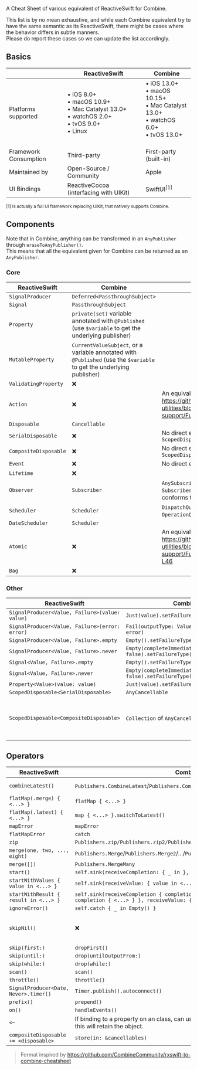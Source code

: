 A Cheat Sheet of various equivalent of ReactiveSwift for Combine.

This list is by no mean exhaustive, and while each Combine equivalent try to have the same semantic as its ReactiveSwift, there might be cases where the behavior differs in subtle manners.  
Please do report these cases so we can update the list accordingly.

## Basics

|                       | ReactiveSwift                                                                                             | Combine                                                                                                     |
|-----------------------|-----------------------------------------------------------------------------------------------------------|-------------------------------------------------------------------------------------------------------------|
| Platforms supported   | • iOS 8.0+<br />• macOS 10.9+<br />• Mac Catalyst 13.0+<br />• watchOS 2.0+<br />• tvOS 9.0+<br />• Linux | • iOS 13.0+<br />• macOS 10.15+<br />• Mac Catalyst 13.0+<br />• watchOS 6.0+<br />• tvOS 13.0+<br />&nbsp; |
| Framework Consumption | Third-party                                                                                               | First-party (built-in)                                                                                      |
| Maintained by         | Open-Source / Community                                                                                   | Apple                                                                                                       |
| UI Bindings           | ReactiveCocoa (interfacing with UIKit)                                                                    | SwiftUI<sup>[1]</sup>                                                                                       |

<small>[1] Is actually a full UI framework replacing UIKit, that natively supports Combine.</small>

## Components

Note that in Combine, anything can be transformed in an `AnyPublisher` through `eraseToAnyPublisher()`.  
This means that all the equivalent given for Combine can be returned as an `AnyPublisher`.

### Core

| ReactiveSwift         | Combine                                                                                                                | Notes                                                                                                            |
|-----------------------|------------------------------------------------------------------------------------------------------------------------|------------------------------------------------------------------------------------------------------------------|
| `SignalProducer`      | `Deferred<PassthroughSubject>`                                                                                         |                                                                                                                  |
| `Signal`              | `PassthroughSubject`                                                                                                   |                                                                                                                  |
| `Property`            | `private(set)` variable annotated with `@Published` (use `$variable` to get the underlying publisher)                  |                                                                                                                  |
| `MutableProperty`     | `CurrentValueSubject`, or a variable annotated with `@Published` (use the `$variable` to get the underlying publisher) |                                                                                                                  |
| `ValidatingProperty`  | ❌                                                                                                                      |                                                                                                                  |
| `Action`              | ❌                                                                                                                      | An equivalent exists at https://github.com/Fueled/ios-utilities/blob/v3-support/FueledUtils/Combine/Action.swift |
| `Disposable`          | `Cancellable`                                                                                                          |                                                                                                                  |
| `SerialDisposable`    | ❌                                                                                                                      | No direct equivalent, see `ScopedDisposable<SerialDisposable>`                                                   |
| `CompositeDisposable` | ❌                                                                                                                      | No direct equivalent, see `ScopedDisposable<CompositeDisposable>`                                                |
| `Event`               | ❌                                                                                                                      | No direct equivalent                                                                                             |
| `Lifetime`            | ❌                                                                                                                      |                                                                                                                  |
| `Observer`            | `Subscriber`                                                                                                           | `AnySubscriber` can be used to create a `Subscriber` without creating a type that conforms to the former         |
| `Scheduler`           | `Scheduler`                                                                                                            | `DispatchQueue`, `RunLoop`, `ImmediateScheduler`, `OperationQueue` conforms to `Scheduler`                       |
| `DateScheduler`       | `Scheduler`                                                                                                            |  |
| `Atomic`              | ❌                                                                                                                      | An equivalent called `AtomicValue` exists at https://github.com/Fueled/ios-utilities/blob/v3-support/FueledUtils/Core/Atomic.swift#L19-L46 |
| `Bag`                 | ❌                                                                                                                      |  |

### Other

| ReactiveSwift                                  | Combine                                                          | Notes                                                                                                                                 |
|------------------------------------------------|------------------------------------------------------------------|---------------------------------------------------------------------------------------------------------------------------------------|
| `SignalProducer<Value, Failure>(value: value)` | `Just(value).setFailureType(Failure.self)`                       |                                                                                                                                       |
| `SignalProducer<Value, Failure>(error: error)` | `Fail(outputType: Value.self, failure: error)`                   |                                                                                                                                       |
| `SignalProducer<Value, Failure>.empty`         | `Empty().setFailureType(Failure.self)`                           |                                                                                                                                       |
| `SignalProducer<Value, Failure>.never`         | `Empty(completeImmediately: false).setFailureType(Failure.self)` |                                                                                                                                       |
| `Signal<Value, Failure>.empty`                 | `Empty().setFailureType(Failure.self)`                           |                                                                                                                                       |
| `Signal<Value, Failure>.never`                 | `Empty(completeImmediately: false).setFailureType(Failure.self)` |                                                                                                                                       |
| `Property<Value>(value: value)`                | `Just(value).setFailureType(Failure.self)`                       |                                                                                                                                       |
| `ScopedDisposable<SerialDisposable>`           | `AnyCancellable`                                                 |                                                                                                                                       |
| `ScopedDisposable<CompositeDisposable>`        | `Collection` of `AnyCancellable`s                                | Call `anyCancellable.store(in: collection)`, where `collection` can be an `Array`, a `Set`, or any other `RangeReplaceableCollection` |

## Operators

| ReactiveSwift                         | Combine                                                                                                                               | Notes                                                                                                                                       |
|---------------------------------------|---------------------------------------------------------------------------------------------------------------------------------------|---------------------------------------------------------------------------------------------------------------------------------------------|
| `combineLatest()`                     | `Publishers.CombineLatest`/`Publishers.CombineLatest3`/`Publishers.CombineLatest4`                                                    | Limited to up to 4 parameters, as opposed to 10 for `ReactiveSwift`.                                                                        |
| `flatMap(.merge) { <...> }`          | `flatMap { <...> }`                                                                                                                   |                                                                                                                                             |
| `flatMap(.latest) { <...> }`          | `map { <...> }.switchToLatest()`                                                                                                                   |                                                                                                                                             |
| `mapError`                            | `mapError`                                                                                                                            |                                                                                                                                             |
| `flatMapError`                        | `catch`                                                                                                                               |                                                                                                                                             |
| `zip`                                 | `Publishers.zip/Publishers.zip2/Publishers.zip3`                                                                                      |                                                                                                                                             |
| `merge(one, two, ..., eight)`         | `Publishers.Merge`/`Publishers.Merge2`/.../`Publishers.Merge8`                                                                        |                                                                                                                                             |
| `merge([])`                           | `Publishers.MergeMany`                                                                                                                |                                                                                                                                             |
| `start()`                             | `self.sink(receiveCompletion: { _ in }, receiveValue: { _ in })`                                                                      |                                                                                                                                             |
| `startWithValues { value in <...> }`  | `self.sink(receiveValue: { value in <...> })`                                                                                         |                                                                                                                                             |
| `startWithResult { result in <...> }` | `self.sink(receiveCompletion { completion in if case .failure(let error) = completion { <...> } }, receiveValue: { value in <...> })` |                                                                                                                                             |
| `ignoreError()`                       | `self.catch { _ in Empty() }`                                                                                                         |                                                                                                                                             |
| `skipNil()`                           | ❌                                                                                                                                     | An equivalent can be found at https://github.com/Fueled/ios-utilities/blob/v3-support/FueledUtils/Combine/PublisherExtensions.swift#L36-L38 |
| `skip(first:)`                        | `dropFirst()`                                                                                                                         |                                                                                                                                             |
| `skip(until:)`                        | `drop(untilOutputFrom:)`                                                                                                              |                                                                                                                                             |
| `skip(while:)`                        | `drop(while:)`                                                                                                                        |                                                                                                                                             |
| `scan()`                              | `scan()`                                                                                                                              |                                                                                                                                             |
| `throttle()`                          | `throttle()`                                                                                                                          |                                                                                                                                             |
| `SignalProducer<Date, Never>.timer()` | `Timer.publish().autoconnect()`                                                                                                       |                                                                                                                                             |
| `prefix()`                            | `prepend()`                                                                                                                           |                                                                                                                                             |
| `on()`                                | `handleEvents()`                                                                                                                      |                                                                                                                                             |
| `<~`                                  | If binding to a property on an class, can use `.assign(to:, on:)`. Keep in mind that this will retain the object.                     |                                                                                                                                             |
| `compositeDisposable += <disposable>` | `store(in: &cancellables)`                                                                                                            |                                                                                                                                             |

> Format inspired by https://github.com/CombineCommunity/rxswift-to-combine-cheatsheet
